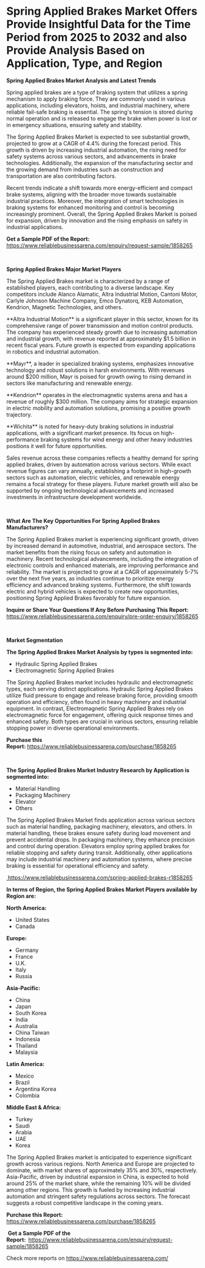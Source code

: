 <p><h1>Spring Applied Brakes Market Offers Provide Insightful Data for the Time Period from 2025 to 2032 and also Provide Analysis Based on Application, Type, and Region</h1></p><p><strong>Spring Applied Brakes Market Analysis and Latest Trends</strong></p>
<p><p>Spring applied brakes are a type of braking system that utilizes a spring mechanism to apply braking force. They are commonly used in various applications, including elevators, hoists, and industrial machinery, where reliable fail-safe braking is essential. The spring's tension is stored during normal operation and is released to engage the brake when power is lost or in emergency situations, ensuring safety and stability.</p><p>The Spring Applied Brakes Market is expected to see substantial growth, projected to grow at a CAGR of 4.4% during the forecast period. This growth is driven by increasing industrial automation, the rising need for safety systems across various sectors, and advancements in brake technologies. Additionally, the expansion of the manufacturing sector and the growing demand from industries such as construction and transportation are also contributing factors. </p><p>Recent trends indicate a shift towards more energy-efficient and compact brake systems, aligning with the broader move towards sustainable industrial practices. Moreover, the integration of smart technologies in braking systems for enhanced monitoring and control is becoming increasingly prominent. Overall, the Spring Applied Brakes Market is poised for expansion, driven by innovation and the rising emphasis on safety in industrial applications.</p></p>
<p><strong>Get a Sample PDF of the Report:&nbsp;</strong> <a href="https://www.reliablebusinessarena.com/enquiry/request-sample/1858265?utm_campaign=2031&utm_medium=2&utm_source=Github&utm_content=ia&utm_term=22022025&utm_id=spring-applied-brakes">https://www.reliablebusinessarena.com/enquiry/request-sample/1858265</a></p>
<p>&nbsp;</p>
<p><strong>Spring Applied Brakes Major Market Players</strong></p>
<p><p>The Spring Applied Brakes market is characterized by a range of established players, each contributing to a diverse landscape. Key competitors include Alanco Alamatic, Altra Industrial Motion, Cantoni Motor, Carlyle Johnson Machine Company, Emco Dynatorq, KEB Automation, Kendrion, Magnetic Technologies, and others.</p><p>**Altra Industrial Motion** is a significant player in this sector, known for its comprehensive range of power transmission and motion control products. The company has experienced steady growth due to increasing automation and industrial growth, with revenue reported at approximately $1.5 billion in recent fiscal years. Future growth is expected from expanding applications in robotics and industrial automation.</p><p>**Mayr**, a leader in specialized braking systems, emphasizes innovative technology and robust solutions in harsh environments. With revenues around $200 million, Mayr is poised for growth owing to rising demand in sectors like manufacturing and renewable energy.</p><p>**Kendrion** operates in the electromagnetic systems arena and has a revenue of roughly $300 million. The company aims for strategic expansion in electric mobility and automation solutions, promising a positive growth trajectory.</p><p>**Wichita** is noted for heavy-duty braking solutions in industrial applications, with a significant market presence. Its focus on high-performance braking systems for wind energy and other heavy industries positions it well for future opportunities.</p><p>Sales revenue across these companies reflects a healthy demand for spring applied brakes, driven by automation across various sectors. While exact revenue figures can vary annually, establishing a footprint in high-growth sectors such as automation, electric vehicles, and renewable energy remains a focal strategy for these players. Future market growth will also be supported by ongoing technological advancements and increased investments in infrastructure development worldwide.</p></p>
<p>&nbsp;</p>
<p><strong>What Are The Key Opportunities For Spring Applied Brakes Manufacturers?</strong></p>
<p><p>The Spring Applied Brakes market is experiencing significant growth, driven by increased demand in automotive, industrial, and aerospace sectors. The market benefits from the rising focus on safety and automation in machinery. Recent technological advancements, including the integration of electronic controls and enhanced materials, are improving performance and reliability. The market is projected to grow at a CAGR of approximately 5-7% over the next five years, as industries continue to prioritize energy efficiency and advanced braking systems. Furthermore, the shift towards electric and hybrid vehicles is expected to create new opportunities, positioning Spring Applied Brakes favorably for future expansion.</p></p>
<p><strong>Inquire or Share Your Questions If Any Before Purchasing This Report:</strong> <a href="https://www.reliablebusinessarena.com/enquiry/pre-order-enquiry/1858265?utm_campaign=2031&utm_medium=2&utm_source=Github&utm_content=ia&utm_term=22022025&utm_id=spring-applied-brakes">https://www.reliablebusinessarena.com/enquiry/pre-order-enquiry/1858265</a></p>
<p>&nbsp;</p>
<p><strong>Market Segmentation</strong></p>
<p><strong>The Spring Applied Brakes Market Analysis by types is segmented into:</strong></p>
<p><ul><li>Hydraulic Spring Applied Brakes</li><li>Electromagnetic Spring Applied Brakes</li></ul></p>
<p><p>The Spring Applied Brakes market includes hydraulic and electromagnetic types, each serving distinct applications. Hydraulic Spring Applied Brakes utilize fluid pressure to engage and release braking force, providing smooth operation and efficiency, often found in heavy machinery and industrial equipment. In contrast, Electromagnetic Spring Applied Brakes rely on electromagnetic force for engagement, offering quick response times and enhanced safety. Both types are crucial in various sectors, ensuring reliable stopping power in diverse operational environments.</p></p>
<p><strong>Purchase this Report:&nbsp;</strong><a href="https://www.reliablebusinessarena.com/purchase/1858265?utm_campaign=2031&utm_medium=2&utm_source=Github&utm_content=ia&utm_term=22022025&utm_id=spring-applied-brakes">https://www.reliablebusinessarena.com/purchase/1858265</a></p>
<p>&nbsp;</p>
<p><strong>The Spring Applied Brakes Market Industry Research by Application is segmented into:</strong></p>
<p><ul><li>Material Handling</li><li>Packaging Machinery</li><li>Elevator</li><li>Others</li></ul></p>
<p><p>The Spring Applied Brakes Market finds application across various sectors such as material handling, packaging machinery, elevators, and others. In material handling, these brakes ensure safety during load movement and prevent accidental drops. In packaging machinery, they enhance precision and control during operation. Elevators employ spring applied brakes for reliable stopping and safety during transit. Additionally, other applications may include industrial machinery and automation systems, where precise braking is essential for operational efficiency and safety.</p></p>
<p><a href="https://www.reliablebusinessarena.com/spring-applied-brakes-r1858265?utm_campaign=2031&utm_medium=2&utm_source=Github&utm_content=ia&utm_term=22022025&utm_id=spring-applied-brakes">&nbsp;https://www.reliablebusinessarena.com/spring-applied-brakes-r1858265</a></p>
<p><strong>In terms of Region, the Spring Applied Brakes Market Players available by Region are:</strong></p>
<p>
    <p> <strong> North America: </strong>
        <ul>
            <li>United States</li>
            <li>Canada</li>
        </ul>
        </p> 
    <p> <strong> Europe: </strong>
        <ul>
            <li>Germany</li>
            <li>France</li>
            <li>U.K.</li>
            <li>Italy</li>
            <li>Russia</li>
        </ul>
        </p> 
    <p> <strong> Asia-Pacific: </strong>
        <ul>
            <li>China</li>
            <li>Japan</li>
            <li>South Korea</li>
            <li>India</li>
            <li>Australia</li>
            <li>China Taiwan</li>
            <li>Indonesia</li>
            <li>Thailand</li>
            <li>Malaysia</li>
        </ul>
        </p> 
    <p> <strong> Latin America: </strong>
        <ul>
            <li>Mexico</li>
            <li>Brazil</li>
            <li>Argentina Korea</li>
            <li>Colombia</li>
        </ul>
        </p> 
    <p> <strong> Middle East & Africa: </strong>
        <ul>
            <li>Turkey</li>
            <li>Saudi</li>
            <li>Arabia</li>
            <li>UAE</li>
            <li>Korea</li>
        </ul>
    </p>
    </p>
<p><p>The Spring Applied Brakes market is anticipated to experience significant growth across various regions. North America and Europe are projected to dominate, with market shares of approximately 35% and 30%, respectively. Asia-Pacific, driven by industrial expansion in China, is expected to hold around 25% of the market share, while the remaining 10% will be divided among other regions. This growth is fueled by increasing industrial automation and stringent safety regulations across sectors. The forecast suggests a robust competitive landscape in the coming years.</p></p>
<p><strong>Purchase this Report: </strong><a href="https://www.reliablebusinessarena.com/purchase/1858265?utm_campaign=2031&utm_medium=2&utm_source=Github&utm_content=ia&utm_term=22022025&utm_id=spring-applied-brakes">https://www.reliablebusinessarena.com/purchase/1858265</a></p>
<p>&nbsp;<strong>Get a Sample PDF of the Report:&nbsp;&nbsp;</strong><a href="https://www.reliablebusinessarena.com/enquiry/request-sample/1858265?utm_campaign=2031&utm_medium=2&utm_source=Github&utm_content=ia&utm_term=22022025&utm_id=spring-applied-brakes">https://www.reliablebusinessarena.com/enquiry/request-sample/1858265</a></p>
<p><strong></strong></p>
<p>Check more reports on <a href="https://www.reliablebusinessarena.com/?utm_campaign=2031&utm_medium=2&utm_source=Github&utm_content=ia&utm_term=22022025&utm_id=spring-applied-brakes">https://www.reliablebusinessarena.com/</a></p>